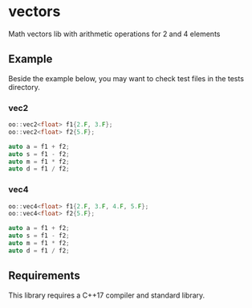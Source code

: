 # vectors
Math vectors lib with arithmetic operations for 2 and 4 elements

## Example
Beside the example below, you may want to check test files in the tests directory.

### vec2

```cpp
oo::vec2<float> f1{2.F, 3.F};
oo::vec2<float> f2{5.F};

auto a = f1 + f2;
auto s = f1 - f2;
auto m = f1 * f2;
auto d = f1 / f2;
```

### vec4

```cpp
oo::vec4<float> f1{2.F, 3.F, 4.F, 5.F};
oo::vec4<float> f2{5.F};

auto a = f1 + f2;
auto s = f1 - f2;
auto m = f1 * f2;
auto d = f1 / f2;
```

## Requirements
This library requires a C++17 compiler and standard library.
